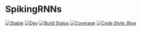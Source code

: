 # SpikingRNNs

[![Stable](https://img.shields.io/badge/docs-stable-blue.svg)](https://dylanfesta.github.io/SpikingRNNs.jl/stable)
[![Dev](https://img.shields.io/badge/docs-dev-blue.svg)](https://dylanfesta.github.io/SpikingRNNs.jl/dev)
[![Build Status](https://github.com/dylanfesta/SpikingRNNs.jl/workflows/CI/badge.svg)](https://github.com/dylanfesta/SpikingRNNs.jl/actions)
[![Coverage](https://codecov.io/gh/dylanfesta/SpikingRNNs.jl/branch/master/graph/badge.svg)](https://codecov.io/gh/dylanfesta/SpikingRNNs.jl)
[![Code Style: Blue](https://img.shields.io/badge/code%20style-blue-4495d1.svg)](https://github.com/invenia/BlueStyle)
